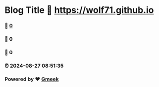 # Blog Title :link: https://wolf71.github.io 
### :page_facing_up: [0](https://wolf71.github.io/tag.html) 
### :speech_balloon: 0 
### :hibiscus: 0 
### :alarm_clock: 2024-08-27 08:51:35 
### Powered by :heart: [Gmeek](https://github.com/Meekdai/Gmeek)
